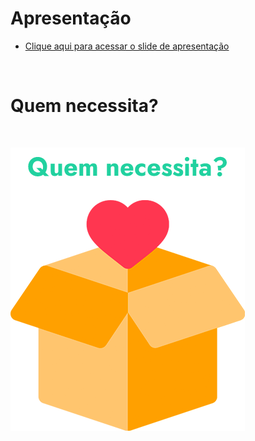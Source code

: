 # Apresentação

- [Clique aqui para acessar o slide de apresentação](../Divulgacao/Apresentacao/Apresentação&#32;2&#32;-&#32;Solução&#32;final.pptx)

<br>

# Quem necessita?

<br>

![Logo](../Artefatos/logo.png)